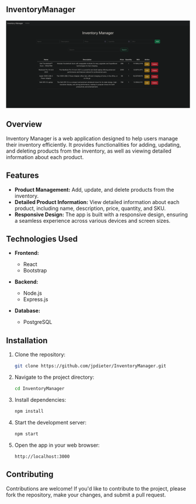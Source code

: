 ## InventoryManager

![InventoryManager Image](client/public/InventoryManager.png)

## Overview

Inventory Manager is a web application designed to help users manage their inventory efficiently. It provides functionalities for adding, updating, and deleting products from the inventory, as well as viewing detailed information about each product.

## Features

- **Product Management:** Add, update, and delete products from the inventory.
- **Detailed Product Information:** View detailed information about each product, including name, description, price, quantity, and SKU.
- **Responsive Design:** The app is built with a responsive design, ensuring a seamless experience across various devices and screen sizes.

## Technologies Used

- **Frontend:**
  - React
  - Bootstrap
  
- **Backend:**
  - Node.js
  - Express.js

- **Database:**
  - PostgreSQL

## Installation

1. Clone the repository:

   ```bash
   git clone https://github.com/jpdieter/InventoryManager.git
   ```

2. Navigate to the project directory:

   ```bash
   cd InventoryManager
   ```

3. Install dependencies:

   ```bash
   npm install
   ```

4. Start the development server:

   ```bash
   npm start
   ```

5. Open the app in your web browser:

   ```
   http://localhost:3000
   ```

## Contributing

Contributions are welcome! If you'd like to contribute to the project, please fork the repository, make your changes, and submit a pull request.